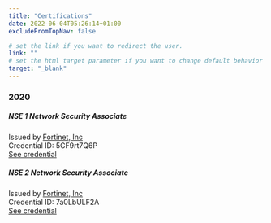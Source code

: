 ```yaml
---
title: "Certifications"
date: 2022-06-04T05:26:14+01:00
excludeFromTopNav: false

# set the link if you want to redirect the user.
link: ""
# set the html target parameter if you want to change default behavior
target: "_blank"
---
```

### 2020
##### NSE 1 Network Security Associate
Issued by [Fortinet, Inc](https://training.fortinet.com/)\
Credential ID: 5CF9rt7Q6P\
[See credential](https://training.fortinet.com/mod/customcert/verify_certificate.php)

##### NSE 2 Network Security Associate
Issued by [Fortinet, Inc](https://training.fortinet.com/)\
Credential ID: 7a0LbULF2A\
[See credential](https://training.fortinet.com/mod/customcert/verify_certificate.php)